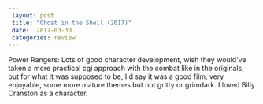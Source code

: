 ```yaml
---
 layout: post
 title: "Ghost in the Shell (2017)"
 date:  2017-03-30
 categories: review 
---
```



Power Rangers: Lots of good character development, wish they would've taken a more practical cgi approach with the combat like in the originals, but for what it was supposed to be, I'd say it was a good film, very enjoyable, some more mature themes but not gritty or grimdark. I loved Billy Cranston as a character.
